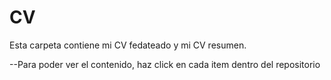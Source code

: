 # CV

Esta carpeta contiene mi CV fedateado y mi CV resumen.

--Para poder ver el contenido, haz click en cada item dentro del repositorio
